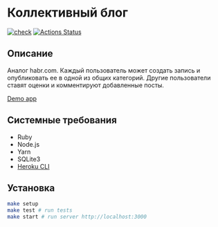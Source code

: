 # Коллективный блог

[![check](https://github.com/DimaKabanov/rails-project-lvl2/actions/workflows/check.yml/badge.svg)](https://github.com/DimaKabanov/rails-project-lvl2/actions/workflows/check.yml)
[![Actions Status](https://github.com/DimaKabanov/rails-project-lvl2/workflows/hexlet-check/badge.svg)](https://github.com/DimaKabanov/rails-project-lvl2/actions)

## Описание

Аналог habr.com. Каждый пользователь может создать запись и опубликовать ее в одной из общих категорий. Другие пользователи ставят оценки и комментируют добавленные посты.

[Demo app](https://dkabanov-collective-blog.herokuapp.com/)

## Системные требования

* Ruby
* Node.js
* Yarn
* SQLite3
* [Heroku CLI](https://devcenter.heroku.com/articles/heroku-cli#download-and-install)

## Установка

```sh
make setup
make test # run tests
make start # run server http://localhost:3000
```
